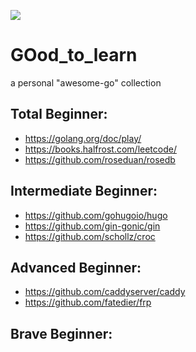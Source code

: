 ![](https://camo.githubusercontent.com/2b507540e2681c1a25698f246b9dca69c30548ed66a7323075b0224cbb1bf058/68747470733a2f2f676f6c616e672e6f72672f646f632f676f706865722f6669766579656172732e6a7067)

# GOod_to_learn
a personal "awesome-go" collection

## Total Beginner:
- https://golang.org/doc/play/
- https://books.halfrost.com/leetcode/
- https://github.com/roseduan/rosedb
## Intermediate Beginner:
- https://github.com/gohugoio/hugo
- https://github.com/gin-gonic/gin
- https://github.com/schollz/croc
## Advanced Beginner:
- https://github.com/caddyserver/caddy
- https://github.com/fatedier/frp
## Brave Beginner:
